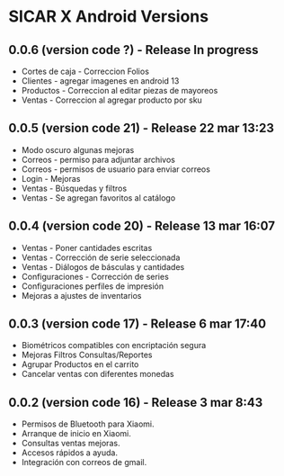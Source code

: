 # SICAR X Android Versions

## 0.0.6 (version code ?) - Release In progress
- Cortes de caja - Correccion Folios
- Clientes - agregar imagenes en android 13
- Productos - Correccion al editar piezas de mayoreos
- Ventas - Correccion al agregar producto por sku

## 0.0.5 (version code 21) - Release 22 mar 13:23
- Modo oscuro algunas mejoras
- Correos - permiso para adjuntar archivos
- Correos - permisos de usuario para enviar correos
- Login - Mejoras
- Ventas - Búsquedas y filtros
- Ventas - Se agregan favoritos al catálogo


## 0.0.4 (version code 20) - Release 13 mar 16:07

- Ventas - Poner cantidades escritas
- Ventas - Corrección de serie seleccionada
- Ventas - Diálogos de básculas y cantidades
- Configuraciones - Corrección de series
- Configuraciones perfiles de impresión
- Mejoras a ajustes de inventarios


## 0.0.3 (version code 17) - Release 6 mar 17:40

- Biométricos compatibles con encriptación segura
- Mejoras Filtros Consultas/Reportes
- Agrupar Productos en el carrito
- Cancelar ventas con diferentes monedas


## 0.0.2 (version code 16) 	-  Release 3 mar 8:43 

- Permisos de Bluetooth para Xiaomi.
- Arranque de inicio en Xiaomi.
- Consultas ventas mejoras.
- Accesos rápidos a ayuda.
- Integración con correos de gmail.  
